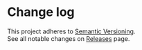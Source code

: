 # Change log

This project adheres to [Semantic Versioning](http://semver.org/).  
See all notable changes on [Releases](https://github.com/Gherciu/github-activity-improver/releases) page.

